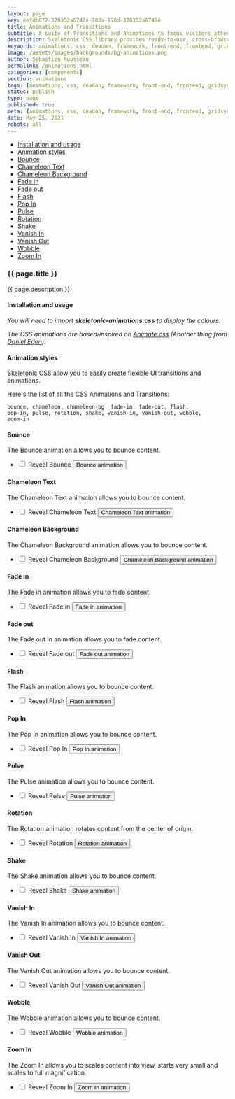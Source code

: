 ```yaml
---
layout: page
key: eefdb072-370352a6742e-200a-170d-370352a6742e
title: Animations and Transitions
subtitle: A suite of Transitions and Animations to focus visitors attention on what's important.
description: Skeletonic CSS library provides ready-to-use, cross-browser transitions, transformations, and animations.
keywords: animations, css, deadon, framework, front-end, frontend, gridsystem, lightweight, mobile-first, modern, responsive, semantic, skeletonic, skeletonic.css, style-agnostic
image: /assets/images/backgrounds/bg-animations.png
author: Sebastien Rousseau
permalink: /animations.html
categories: [components]
section: animations
tags: [animations, css, deadon, framework, front-end, frontend, gridsystem, lightweight, mobile-first, modern, responsive, semantic, skeletonic, skeletonic.css, style-agnostic]
status: publish
type: page
published: true
meta: {animations, css, deadon, framework, front-end, frontend, gridsystem, lightweight, mobile-first, modern, responsive, semantic, skeletonic, skeletonic.css, style-agnostic}
date: May 25, 2021
robots: all
---
```

<!-- Animations -->
<section class="grid-flex text-left">
    <div class="flex-4">
        <nav class="nav-page" aria-label="{{page.title}} Navigation"> 
            <ul class="nav"> 
                <li><a href="#{{'Installation and usage' | downcase | replace: ' ', '-' }}">Installation and usage</a></li>
                <li><a href="#{{'Animation styles' | downcase | replace: ' ', '-' }}">Animation styles</a></li>
                <li><a href="#{{'Bounce' | downcase | replace: ' ', '-' }}">Bounce</a></li>
                <li><a href="#{{'Chameleon Text' | downcase | replace: ' ', '-' }}">Chameleon Text</a></li>
                <li><a href="#{{'Chameleon Background' | downcase | replace: ' ', '-' }}">Chameleon Background</a></li>
                <li><a href="#{{'Fade in' | downcase | replace: ' ', '-' }}">Fade in</a></li>
                <li><a href="#{{'Fade out' | downcase | replace: ' ', '-' }}">Fade out</a></li>
                <li><a href="#{{'Flash' | downcase | replace: ' ', '-' }}">Flash</a></li>
                <li><a href="#{{'Pop In' | downcase | replace: ' ', '-' }}">Pop In</a></li>
                <li><a href="#{{'Pulse' | downcase | replace: ' ', '-' }}">Pulse</a></li>
                <li><a href="#{{'Rotation' | downcase | replace: ' ', '-' }}">Rotation</a></li>
                <li><a href="#{{'Shake' | downcase | replace: ' ', '-' }}">Shake</a></li>
                <li><a href="#{{'Vanish In' | downcase | replace: ' ', '-' }}">Vanish In</a></li>
                <li><a href="#{{'Vanish Out' | downcase | replace: ' ', '-' }}">Vanish Out</a></li>
                <li><a href="#{{'Wobble' | downcase | replace: ' ', '-' }}">Wobble</a></li>
                <li><a href="#{{'Zoom In' | downcase | replace: ' ', '-' }}">Zoom In</a></li>                
            </ul> 
        </nav>
    </div>
    <div class="flex-8" markdown="1"> 

### {{ page.title }}
{{ page.description }}

#### Installation and usage

<em>You will need to import <strong>skeletonic-animations.css</strong> to display the colours.</em>

<em>The CSS animations are based/inspired on <a href="https://daneden.github.io/animate.css/">Animate.css</a> (Another thing from <a href="//daneden.me">Daniel Eden</a>).</em>

#### Animation styles

Skeletonic CSS allow you to easily create flexible UI transitions and animations.

Here's the list of all the CSS Animations and Transitions:

<code>bounce, chameleon, chameleon-bg, fade-in, fade-out, flash, pop-in, pulse, rotation, shake, vanish-in, vanish-out, wobble, zoom-in</code>

#### Bounce

The Bounce animation allows you to bounce content.

<ul class="disc" id="bounce">
  <li>
    <label>
        <input type="checkbox" name="bounce[]">
        Reveal Bounce
    </label>    
    <button class="bounce button primary padding-2">Bounce animation</button>
  </li>
</ul>

#### Chameleon Text

The Chameleon Text animation allows you to bounce content.

<ul class="disc" id="chameleon">
  <li>
    <label>
        <input type="checkbox" name="chameleon[]">
        Reveal Chameleon Text
    </label>    
    <button class="chameleon link">Chameleon Text animation</button>
  </li>
</ul>

#### Chameleon Background

The Chameleon Background animation allows you to bounce content.

<ul class="disc" id="chameleon-bg">
  <li>
    <label>
        <input type="checkbox" name="chameleon-bg[]">
        Reveal Chameleon Background
    </label>    
    <button class="chameleon-bg link">Chameleon Background animation</button>
  </li>
</ul>         

#### Fade in

The Fade in animation allows you to fade content.

<ul class="disc" id="fade-in">
  <li>
    <label>
        <input type="checkbox" name="fade-in[]">
        Reveal Fade in
    </label>
    <button class="fade-in button primary padding-2">Fade in animation</button>
  </li>
</ul>

#### Fade out

The Fade out in animation allows you to fade content.

<ul class="disc" id="fade-out">
  <li>
    <label>
        <input type="checkbox" name="fade-out[]">
        Reveal Fade out
    </label>    
    <button class="fade-out button primary padding-2">Fade out animation</button>
  </li>
</ul>

#### Flash

The Flash animation allows you to bounce content.

<ul class="disc" id="flash">
  <li>
    <label>
        <input type="checkbox" name="flash[]">
        Reveal Flash
    </label>    
    <button class="flash button primary padding-2">Flash animation</button>
  </li>
</ul>

#### Pop In

The Pop In animation allows you to bounce content.

<ul class="disc" id="pop-in">
  <li>
    <label>
        <input type="checkbox" name="pop-in[]">
        Reveal Pop In
    </label>    
    <button class="pop-in button primary padding-2">Pop In animation</button>
  </li>
</ul>

#### Pulse

The Pulse animation allows you to bounce content.

<ul class="disc" id="pulse">
  <li>
    <label>
        <input type="checkbox" name="pulse[]">
        Reveal Pulse
    </label>    
    <button class="pulse button primary padding-2">Pulse animation</button>
  </li>
</ul>

#### Rotation

The Rotation animation rotates content from the center of origin.

<ul class="disc" id="rotation">
  <li>
    <label>
        <input type="checkbox" name="rotation[]">
        Reveal Rotation
    </label>    
    <button class="rotation button primary padding-2">Rotation animation</button>
  </li>
</ul>

#### Shake

The Shake animation allows you to bounce content.

<ul class="disc" id="shake">
  <li>
    <label>
        <input type="checkbox" name="shake[]">
        Reveal Shake
    </label>    
    <button class="shake button primary padding-2">Shake animation</button>
  </li>
</ul>

#### Vanish In

The Vanish In animation allows you to bounce content.

<ul class="disc" id="vanish-in">
  <li>
    <label>
        <input type="checkbox" name="vanish-in[]">
        Reveal Vanish In
    </label>    
    <button class="vanish-in button primary padding-2">Vanish In animation</button>
  </li>
</ul>

#### Vanish Out

The Vanish Out animation allows you to bounce content.

<ul class="disc" id="vanish-out">
  <li>
    <label>
        <input type="checkbox" name="vanish-out[]">
        Reveal Vanish Out
    </label>    
    <button class="vanish-out button primary padding-2">Vanish Out animation</button>
  </li>
</ul>

#### Wobble

The Wobble animation allows you to bounce content.

<ul class="disc" id="wobble">
  <li>
    <label>
        <input type="checkbox" name="wobble[]">
        Reveal Wobble
    </label>    
    <button class="wobble button primary padding-2">Wobble animation</button>
  </li>
</ul>

#### Zoom In

The Zoom In allows you to scales content into view, starts very small and scales to full magnification.

<ul class="disc" id="zoom-in">
  <li>
    <label>
        <input type="checkbox" name="zoom-in[]">
        Reveal Zoom In
    </label>    
    <button class="zoom-in button primary padding-2">Zoom In animation</button>
  </li>
</ul>
</div>            
</section>

<!-- End Animations -->